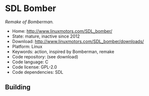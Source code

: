 # SDL Bomber

_Remake of Bomberman._

- Home: http://www.linuxmotors.com/SDL_bomber/
- State: mature, inactive since 2012
- Download: http://www.linuxmotors.com/SDL_bomber/downloads/
- Platform: Linux
- Keywords: action, inspired by Bomberman, remake
- Code repository: (see download)
- Code language: C
- Code license: GPL-2.0
- Code dependencies: SDL

## Building
